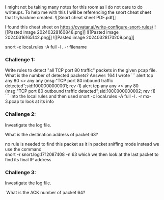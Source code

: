 I might not be taking many notes for this room as I do not care to do writeups.
To help me with this I will be referencing the snort cheat sheet that tryhackme created.
![[Snort cheat sheet PDF.pdf]]

I found this cheat sheet on https://cyvatar.ai/write-configure-snort-rules/
![[Pasted image 20240328160848.png]]
![[Pasted image 20240316165142.png]]
![[Pasted image 20240328170209.png]]


snort -c local.rules -A full -l . -r filename

<h3> Challenge 1: </h3>
Write rules to detect "all TCP port 80 traffic" packets in the given pcap file. 
What is the number of detected packets?
Answer: 164
I wrote 
```
alert tcp any 80 <> any any (msg:"TCP port 80 inbound traffic detected";sid:1000000000001; rev :1)
alert tcp any any <> any 80 (msg:"TCP port 80 outbound traffic detected";sid:1000000000002; rev :1)
```
into the local rules and then used 
snort -c local.rules -A full -l . -r mx-3.pcap
to look at its info

<h3> Challenge 2: </h3> 
Investigate the log file.  

What is the destination address of packet 63?

no rule is needed to find this packet as it in packet sniffing mode instead we use the command <br> snort -r snort.log.1712087408 -n 63
which we then look at the last packet to find its final IP address

<h3> Challenge 3: </h3>
Investigate the log file.  

 What is the ACK number of packet 64?
 